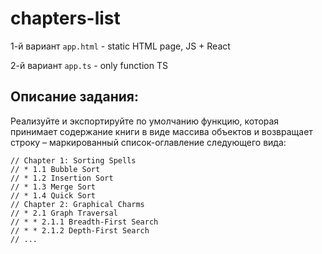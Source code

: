 # chapters-list
1-й вариант ```app.html``` - static HTML page, JS + React

2-й вариант ```app.ts``` - only function TS

## Описание задания:
Реализуйте и экспортируйте по умолчанию функцию, которая принимает содержание книги в виде массива объектов и возвращает строку – маркированный список-оглавление следующего вида:

```
// Chapter 1: Sorting Spells
// * 1.1 Bubble Sort
// * 1.2 Insertion Sort
// * 1.3 Merge Sort
// * 1.4 Quick Sort
// Chapter 2: Graphical Charms
// * 2.1 Graph Traversal
// * * 2.1.1 Breadth-First Search
// * * 2.1.2 Depth-First Search
// ...
```
